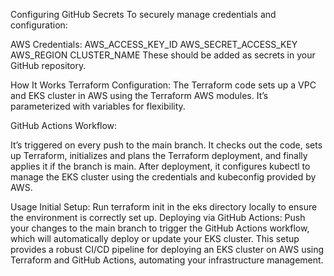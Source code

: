 Configuring GitHub Secrets
To securely manage credentials and configuration:

AWS Credentials:
AWS_ACCESS_KEY_ID
AWS_SECRET_ACCESS_KEY
AWS_REGION
CLUSTER_NAME
These should be added as secrets in your GitHub repository.


How It Works
Terraform Configuration: The Terraform code sets up a VPC and EKS cluster in AWS using the Terraform AWS modules. It’s parameterized with variables for flexibility.

GitHub Actions Workflow:

It’s triggered on every push to the main branch.
It checks out the code, sets up Terraform, initializes and plans the Terraform deployment, and finally applies it if the branch is main.
After deployment, it configures kubectl to manage the EKS cluster using the credentials and kubeconfig provided by AWS.

Usage
Initial Setup:
Run terraform init in the eks directory locally to ensure the environment is correctly set up.
Deploying via GitHub Actions:
Push your changes to the main branch to trigger the GitHub Actions workflow, which will automatically deploy or update your EKS cluster.
This setup provides a robust CI/CD pipeline for deploying an EKS cluster on AWS using Terraform and GitHub Actions, automating your infrastructure management.